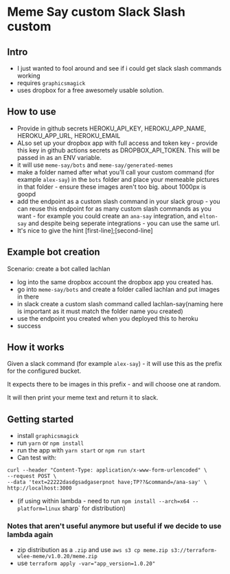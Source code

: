 # Meme Say custom Slack Slash custom


## Intro
- I just wanted to fool around and see if i could get slack slash commands working
- requires `graphicsmagick`
- uses dropbox for a free awesomely usable solution.
  
## How to use
- Provide in github secrets HEROKU_API_KEY, HEROKU_APP_NAME, HEROKU_APP_URL, HEROKU_EMAIL
- ALso set up your dropbox app with full access and token key - provide this key in github actions secrets as DROPBOX_API_TOKEN. This will be passed in as an ENV variable.
- it will use `meme-say/bots` and `meme-say/generated-memes` 
- make a folder named after what you'll call your custom command (for example `alex-say`) in the `bots` folder and place your memeable pictures in that folder - ensure these images aren't too big. about 1000px is goopd
- add the endpoint as a custom slash command in your slack group - you can reuse this endpoint for as many custom slash commands as you want - for example you could create an `ana-say` integration, and `elton-say` and despite being seperate integrations - you can use the same url.
- It's nice to give the hint [first-line];[second-line]

## Example bot creation

Scenario: create a bot called lachlan
- log into the same dropbox account the dropbox app you created has.
- go into `meme-say/bots` and create a folder called lachlan and put images in there
- in slack create a custom slash command called lachlan-say(naming here is important as it must match the folder name you created) 
- use the endpoint you created when you deployed this to heroku
- success
## How it works

Given a slack command (for example `alex-say`) - it will use this as the prefix for the configured bucket.

It expects there to be images in this prefix - and will choose one at random.

It will then print your meme text and return it to slack.

## Getting started

- install `graphicsmagick`
- run `yarn` or `npm install`
- run the app with `yarn start` or  `npm run start`
- Can test with:
```
curl --header "Content-Type: application/x-www-form-urlencoded" \
--request POST \
--data 'text=22222dasdgsadgaserpnot have;TP??&command=/ana-say' \
http://localhost:3000
```
- (if using within lambda  - need to run `npm install --arch=x64 --platform=linux` sharp` for distribution)

### Notes that aren't useful anymore but useful if we decide to use lambda again
- zip distribution as a `.zip` and use `aws s3 cp meme.zip s3://terraform-wlee-meme/v1.0.20/meme.zip`
- use `terraform apply -var="app_version=1.0.20"`

